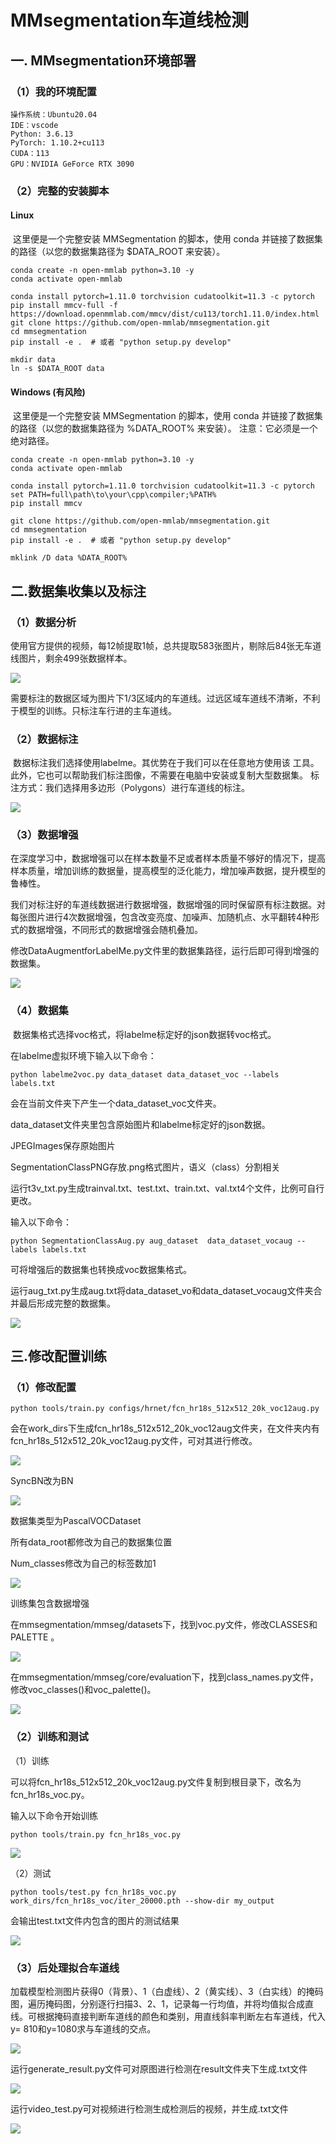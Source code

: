 # MMsegmentation车道线检测

## 一. MMsegmentation环境部署

### （1）我的环境配置

```
操作系统：Ubuntu20.04
IDE：vscode
Python: 3.6.13
PyTorch: 1.10.2+cu113
CUDA：113
GPU：NVIDIA GeForce RTX 3090
```

### （2）完整的安装脚本

#### Linux

​		这里便是一个完整安装 MMSegmentation 的脚本，使用 conda 并链接了数据集的路径（以您的数据集路径为 $DATA_ROOT 来安装）。

```shell
conda create -n open-mmlab python=3.10 -y
conda activate open-mmlab

conda install pytorch=1.11.0 torchvision cudatoolkit=11.3 -c pytorch
pip install mmcv-full -f https://download.openmmlab.com/mmcv/dist/cu113/torch1.11.0/index.html
git clone https://github.com/open-mmlab/mmsegmentation.git
cd mmsegmentation
pip install -e .  # 或者 "python setup.py develop"

mkdir data
ln -s $DATA_ROOT data
```

#### Windows (有风险)

​		这里便是一个完整安装 MMSegmentation 的脚本，使用 conda 并链接了数据集的路径（以您的数据集路径为 %DATA_ROOT% 来安装）。
注意：它必须是一个绝对路径。

```shell
conda create -n open-mmlab python=3.10 -y
conda activate open-mmlab

conda install pytorch=1.11.0 torchvision cudatoolkit=11.3 -c pytorch
set PATH=full\path\to\your\cpp\compiler;%PATH%
pip install mmcv

git clone https://github.com/open-mmlab/mmsegmentation.git
cd mmsegmentation
pip install -e .  # 或者 "python setup.py develop"

mklink /D data %DATA_ROOT%
```

## 二.数据集收集以及标注

### （1）数据分析

​		使用官方提供的视频，每12帧提取1帧，总共提取583张图片，剔除后84张无车道线图片，剩余499张数据样本。

![](https://s2.loli.net/2022/05/21/PcU5Y1tZBa8FLMs.png)

​	需要标注的数据区域为图片下1/3区域内的车道线。过远区域车道线不清晰，不利于模型的训练。只标注车行进的主车道线。

### （2）数据标注

​		数据标注我们选择使用labelme。其优势在于我们可以在任意地方使用该
工具。此外，它也可以帮助我们标注图像，不需要在电脑中安装或复制大型数据集。
标注方式：我们选择用多边形（Polygons）进行车道线的标注。

![](https://s2.loli.net/2022/05/21/bgeJK6hQY2R1XjW.png)

### （3）数据增强

​		在深度学习中，数据增强可以在样本数量不足或者样本质量不够好的情况下，提高样本质量，增加训练的数据量，提高模型的泛化能力，增加噪声数据，提升模型的鲁棒性。

​		我们对标注好的车道线数据进行数据增强，数据增强的同时保留原有标注数据。对每张图片进行4次数据增强，包含改变亮度、加噪声、加随机点、水平翻转4种形式的数据增强，不同形式的数据增强会随机叠加。

​		修改DataAugmentforLabelMe.py文件里的数据集路径，运行后即可得到增强的数据集。

![](https://s2.loli.net/2022/05/21/iIW3VdtZu2fK9w1.png)



### （4）数据集

​		数据集格式选择voc格式，将labelme标定好的json数据转voc格式。

在labelme虚拟环境下输入以下命令：

```
python labelme2voc.py data_dataset data_dataset_voc --labels labels.txt
```

会在当前文件夹下产生一个data_dataset_voc文件夹。

data_dataset文件夹里包含原始图片和labelme标定好的json数据。

JPEGImages保存原始图片

SegmentationClassPNG存放.png格式图片，语义（class）分割相关

运行t3v_txt.py生成trainval.txt、test.txt、train.txt、val.txt4个文件，比例可自行更改。

输入以下命令：

```
python SegmentationClassAug.py aug_dataset  data_dataset_vocaug --labels labels.txt
```

可将增强后的数据集也转换成voc数据集格式。

运行aug_txt.py生成aug.txt将data_dataset_vo和data_dataset_vocaug文件夹合并最后形成完整的数据集。

![](https://s2.loli.net/2022/05/21/V5gxF4MpYoazd81.png)

## 三.修改配置训练

### （1）修改配置

```
python tools/train.py configs/hrnet/fcn_hr18s_512x512_20k_voc12aug.py
```

会在work_dirs下生成fcn_hr18s_512x512_20k_voc12aug文件夹，在文件夹内有fcn_hr18s_512x512_20k_voc12aug.py文件，可对其进行修改。

![](https://s2.loli.net/2022/05/21/nylhYsx82DwZqRG.png)

SyncBN改为BN

![](https://s2.loli.net/2022/05/21/T9HNpoQIwFz8gGc.png)

数据集类型为PascalVOCDataset

所有data_root都修改为自己的数据集位置

Num_classes修改为自己的标签数加1

![](https://s2.loli.net/2022/05/21/9h6DsgHdYMCXBPe.png)

训练集包含数据增强

在mmsegmentation/mmseg/datasets下，找到voc.py文件，修改CLASSES和PALETTE 。

![](https://s2.loli.net/2022/05/21/qEhMJKGkawzD4OB.png) 

​	在mmsegmentation/mmseg/core/evaluation下，找到class_names.py文件，修改voc_classes()和voc_palette()。

![](https://s2.loli.net/2022/05/21/7mNHh6WBg9cz1Xj.png)

### （2）训练和测试

（1）训练

可以将fcn_hr18s_512x512_20k_voc12aug.py文件复制到根目录下，改名为fcn_hr18s_voc.py。

输入以下命令开始训练

```
python tools/train.py fcn_hr18s_voc.py
```

![](https://s2.loli.net/2022/05/21/fT6s3m4lKykh15z.png)

（2）测试

```
python tools/test.py fcn_hr18s_voc.py work_dirs/fcn_hr18s_voc/iter_20000.pth --show-dir my_output
```

会输出test.txt文件内包含的图片的测试结果

![](https://s2.loli.net/2022/05/21/BoNAf2pQjPydWIl.png)

### （3）后处理拟合车道线

加载模型检测图片获得0（背景）、1（白虚线）、2（黄实线）、3（白实线）的掩码图，遍历掩码图，分别逐行扫描3、2、1，记录每一行均值，并将均值拟合成直线。可根据掩码直接判断车道线的颜色和类别，用直线斜率判断左右车道线，代入y= 810和y=1080求与车道线的交点。

![](https://s2.loli.net/2022/05/21/njAD2gSEvGuL1kU.png)

运行generate_result.py文件可对原图进行检测在result文件夹下生成.txt文件

![](https://s2.loli.net/2022/05/21/VgZ28z7yHGhXSRE.png)

运行video_test.py可对视频进行检测生成检测后的视频，并生成.txt文件

![](https://s2.loli.net/2022/05/21/nTEKS4Le1HOgApY.png)







































